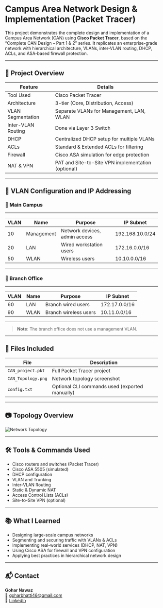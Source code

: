 # Campus Area Network Design & Implementation (Packet Tracer)

This project demonstrates the complete design and implementation of a Campus Area Network (CAN) using **Cisco Packet Tracer**, based on the “Complete CAN Design – Part 1 & 2” series. It replicates an enterprise-grade network with hierarchical architecture, VLANs, inter-VLAN routing, DHCP, ACLs, and ASA-based firewall protection.

---

## 🧱 Project Overview

| Feature                | Details                                                |
|------------------------|--------------------------------------------------------|
| Tool Used              | Cisco Packet Tracer                                    |
| Architecture           | 3-tier (Core, Distribution, Access)                    |
| VLAN Segmentation      | Separate VLANs for Management, LAN, WLAN               |
| Inter-VLAN Routing     | Done via Layer 3 Switch                                |
| DHCP                   | Centralized DHCP setup for multiple VLANs              |
| ACLs                   | Standard & Extended ACLs for filtering                 |
| Firewall               | Cisco ASA simulation for edge protection               |
| NAT & VPN              | PAT and Site-to-Site VPN implementation (optional)     |

---

## 🧩 VLAN Configuration and IP Addressing

### 📍 Main Campus
__________________________________________________________________________________
| VLAN | Name        | Purpose                       | IP Subnet                  |
|------|-------------|-------------------------------|----------------------------|
| 10   | Management  | Network devices, admin access | 192.168.10.0/24            |
| 20   | LAN         | Wired workstation users       | 172.16.0.0/16              |
| 50   | WLAN        | Wireless users                | 10.10.0.0/16               |
-----------------------------------------------------------------------------------


### 🏢 Branch Office
___________________________________________________________________________________
| VLAN | Name        | Purpose                       | IP Subnet                   |
|------|-------------|--------------------|----------------------------------------|
| 60   | LAN         | Branch wired users          | 172.17.0.0/16                 |
| 90   | WLAN        | Branch wireless users       | 10.11.0.0/16                  |
------------------------------------------------------------------------------------
> **Note:** The branch office does not use a management VLAN.

---

## 📁 Files Included

| File                  | Description                                      |
|-----------------------|--------------------------------------------------|
| `CAN_project.pkt`     | Full Packet Tracer project                       |
| `CAN_Topology.png`    | Network topology screenshot                      |
| `config.txt`          | Optional CLI commands used (exported manually)   |

---

## 📷 Topology Overview

![Network Topology](CAN_Topology.png)

---

## 🛠️ Tools & Commands Used

- Cisco routers and switches (Packet Tracer)
- Cisco ASA 5505 (simulated)
- DHCP configuration
- VLAN and Trunking
- Inter-VLAN Routing
- Static & Dynamic NAT
- Access Control Lists (ACLs)
- Site-to-Site VPN (optional)

---

## 📚 What I Learned

- Designing large-scale campus networks
- Segmenting and securing traffic with VLANs & ACLs
- Implementing real-world services (DHCP, NAT, VPN)
- Using Cisco ASA for firewall and VPN configuration
- Applying best practices in hierarchical network design

---

## 📬 Contact

**Gohar Nawaz**  
📧 goharbhatti46@gmail.com  
🔗 [LinkedIn](https://linkedin.com/in/gohar-nawaz-bhatti/)
